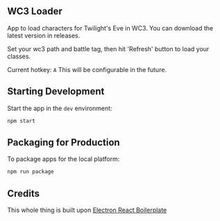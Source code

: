 ## WC3 Loader

App to load characters for Twilight's Eve in WC3. You can download the latest version in releases.

Set your wc3 path and battle tag, then hit 'Refresh' button to load your classes.

Current hotkey: ``A`` This will be configurable in the future.

## Starting Development 

Start the app in the `dev` environment:

```bash
npm start
```

## Packaging for Production

To package apps for the local platform:

```bash
npm run package
```

## Credits

This whole thing is built upon [Electron React Boilerplate](https://electron-react-boilerplate.js.org/)
